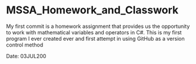 # MSSA_Homework_and_Classwork

My first commit is a homework assignment that provides us the opportunity to work with mathematical variables and operators in C#. 
This is my first program I ever created ever and first attempt in using GitHub as a version control method

Date: 03JUL200
